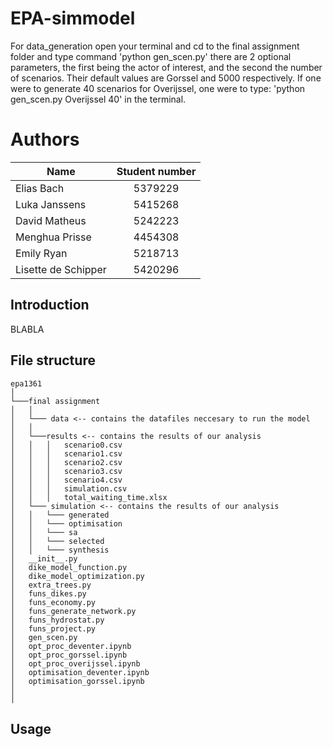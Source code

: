 # EPA-simmodel

For data_generation open your terminal and cd to the final assignment folder
and type command 'python gen_scen.py' there are 2 optional parameters, the first being the actor of interest, and the
second the number of scenarios. Their default values are Gorssel and 5000 respectively.
If one were to generate 40 scenarios for Overijssel, one were to type: 'python gen_scen.py Overijssel 40' in the
terminal.

# Authors
| Name                | Student number| 
| ------------------- |:-------------:|
| Elias Bach          | 5379229       |
| Luka Janssens       | 5415268       |
| David Matheus       | 5242223       |
| Menghua Prisse      | 4454308       |
| Emily Ryan          | 5218713       |
| Lisette de Schipper | 5420296       |

## Introduction
BLABLA

## File structure

```
epa1361 
│
└───final assignment 
│   │ 
│   └─── data <-- contains the datafiles neccesary to run the model
│   │
│   └───results <-- contains the results of our analysis
│   │   │   scenario0.csv
│   │   │   scenario1.csv
│   │   │   scenario2.csv
│   │   │   scenario3.csv
│   │   │   scenario4.csv
│   │   │   simulation.csv
│   │   │   total_waiting_time.xlsx
│   └─── simulation <-- contains the results of our analysis
│   │   └─── generated
│   │   └─── optimisation
│   │   └─── sa
│   │   └─── selected
│   │   └─── synthesis
│   __init__.py
│   dike_model_function.py
│   dike_model_optimization.py
│   extra_trees.py
│   funs_dikes.py
│   funs_economy.py
│   funs_generate_network.py
│   funs_hydrostat.py
│   funs_project.py
│   gen_scen.py
│   opt_proc_deventer.ipynb
│   opt_proc_gorssel.ipynb
│   opt_proc_overijssel.ipynb
│   optimisation_deventer.ipynb
│   optimisation_gorssel.ipynb
│   
│   
```

## Usage